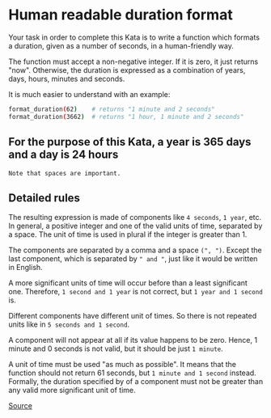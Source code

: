 # Human readable duration format

Your task in order to complete this Kata is to write a function which formats
a duration, given as a number of seconds, in a human-friendly way.

The function must accept a non-negative integer. If it is zero, it just returns
"now". Otherwise, the duration is expressed as a combination of years, days,
hours, minutes and seconds.

It is much easier to understand with an example:

```bash
format_duration(62)    # returns "1 minute and 2 seconds"
format_duration(3662)  # returns "1 hour, 1 minute and 2 seconds"
```

## For the purpose of this Kata, a year is 365 days and a day is 24 hours

`Note that spaces are important.`

## Detailed rules

The resulting expression is made of components like `4 seconds`, `1 year`, etc.
In general, a positive integer and one of the valid units of time, separated by
a space. The unit of time is used in plural if the integer is greater than 1.

The components are separated by a comma and a space `(", ")`. Except the last
component, which is separated by `" and "`, just like it would be written in
English.

A more significant units of time will occur before than a least significant one. 
Therefore, `1 second and 1 year` is not correct, but `1 year and 1 second` is.

Different components have different unit of times. So there is not repeated units
like in `5 seconds and 1 second`.

A component will not appear at all if its value happens to be zero. Hence, 1 minute
and 0 seconds is not valid, but it should be just `1 minute`.

A unit of time must be used "as much as possible". It means that the function should
not return 61 seconds, but `1 minute and 1 second` instead. Formally, the duration
specified by of a component must not be greater than any valid more significant unit
of time.

[Source](https://www.codewars.com/kata/52742f58faf5485cae000b9a)